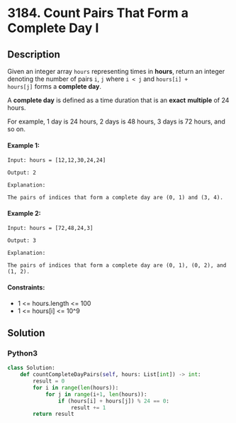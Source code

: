# 3184. Count Pairs That Form a Complete Day I


## Description
Given an integer array `hours` representing times in **hours**, return an integer denoting the number of pairs `i`, `j` where `i < j` and `hours[i] + hours[j]` forms a **complete day**.

A **complete day** is defined as a time duration that is an **exact** **multiple** of 24 hours.

For example, 1 day is 24 hours, 2 days is 48 hours, 3 days is 72 hours, and so on.

#### Example 1:
```
Input: hours = [12,12,30,24,24]

Output: 2

Explanation:

The pairs of indices that form a complete day are (0, 1) and (3, 4).
```

#### Example 2:
```
Input: hours = [72,48,24,3]

Output: 3

Explanation:

The pairs of indices that form a complete day are (0, 1), (0, 2), and (1, 2).
```

#### Constraints:
- 1 <= hours.length <= 100
- 1 <= hours[i] <= 10^9


## Solution

### Python3
```python
class Solution:
    def countCompleteDayPairs(self, hours: List[int]) -> int:
        result = 0
        for i in range(len(hours)):
            for j in range(i+1, len(hours)):
                if (hours[i] + hours[j]) % 24 == 0:
                    result += 1
        return result
```
